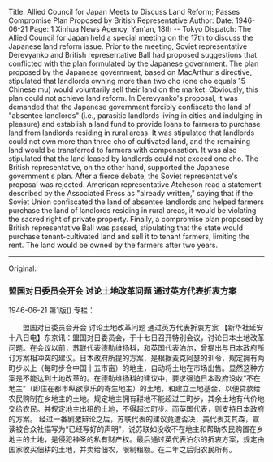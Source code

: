 Title: Allied Council for Japan Meets to Discuss Land Reform; Passes Compromise Plan Proposed by British Representative
Author:
Date: 1946-06-21
Page: 1
Xinhua News Agency, Yan'an, 18th -- Tokyo Dispatch: The Allied Council for Japan held a special meeting on the 17th to discuss the Japanese land reform issue. Prior to the meeting, Soviet representative Derevyanko and British representative Ball had proposed suggestions that conflicted with the plan formulated by the Japanese government. The plan proposed by the Japanese government, based on MacArthur's directive, stipulated that landlords owning more than two cho (one cho equals 15 Chinese mu) would voluntarily sell their land on the market. Obviously, this plan could not achieve land reform. In Derevyanko's proposal, it was demanded that the Japanese government forcibly confiscate the land of "absentee landlords" (i.e., parasitic landlords living in cities and indulging in pleasure) and establish a land fund to provide loans to farmers to purchase land from landlords residing in rural areas. It was stipulated that landlords could not own more than three cho of cultivated land, and the remaining land would be transferred to farmers with compensation. It was also stipulated that the land leased by landlords could not exceed one cho. The British representative, on the other hand, supported the Japanese government's plan.
    After a fierce debate, the Soviet representative's proposal was rejected. American representative Atcheson read a statement described by the Associated Press as "already written," saying that if the Soviet Union confiscated the land of absentee landlords and helped farmers purchase the land of landlords residing in rural areas, it would be violating the sacred right of private property. Finally, a compromise plan proposed by British representative Ball was passed, stipulating that the state would purchase tenant-cultivated land and sell it to tenant farmers, limiting the rent. The land would be owned by the farmers after two years.



<hr /> 

Original: 


### 盟国对日委员会开会  讨论土地改革问题  通过英方代表折衷方案

1946-06-21
第1版()
专栏：

　　盟国对日委员会开会
    讨论土地改革问题
    通过英方代表折衷方案
    【新华社延安十八日电】东京讯：盟国对日委员会，于十七日召开特别会议，讨论日本土地改革问题。在会议以前，苏联代表德勒维扬科，和英国代表泊尔，曾提出与日本政府所订方案相冲突的建议。日本政府所提的方案，是根据麦克阿瑟的训令，规定拥有两町步以上（每町步合中国十五市亩）的地主，自动将土地在市场出售。显然这种方案是不能达到土地改革的。在德勒维扬科的建议中，要求强迫日本政府没收“不在地主”（即住在都市纵欲享乐的寄生地主）的土地，和建立土地基金，以便贷款给农民购制在乡地主的土地。规定地主拥有耕地不能超过三町步，其余土地有代价地交给农民。并规定地主出租的土地，不得超过町步。而英国代表，则支持日本政府的方案。
    经过一番剧激辩论之后，苏联代表的建议竟遭否决，美代表艾其森，宣读被合众社描写为“已经写好的声明”，说苏联如没收不在地主和帮助农民购置在乡地主的土地，是侵犯神圣的私有财产权。最后通过英代表泊尔的折衷方案，规定由国家收买佃耕的土地，并卖给佃农，限制租额。在二年之后归农民所有。
